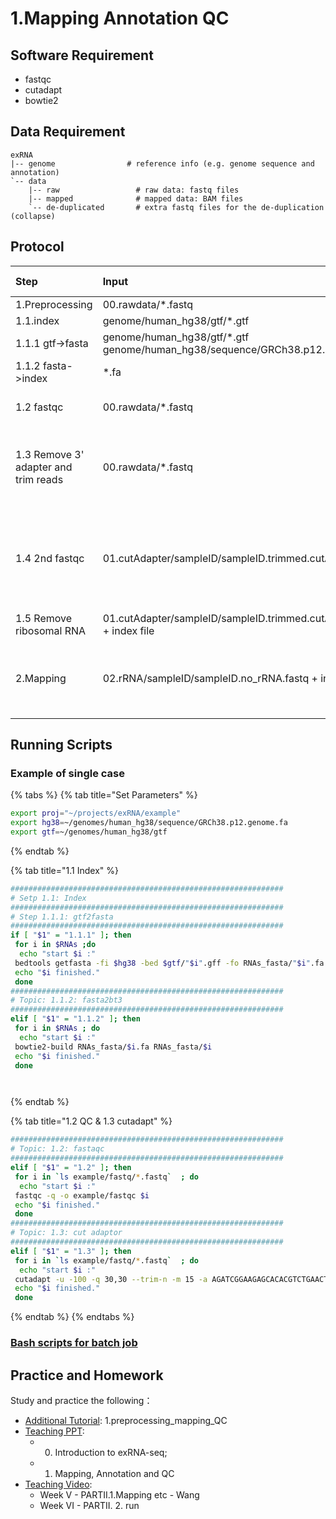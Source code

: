 # 1.Mapping Annotation QC

## Software Requirement

* fastqc
* cutadapt
* bowtie2

## Data Requirement

```text
exRNA
|-- genome                # reference info (e.g. genome sequence and annotation)
`-- data
    |-- raw                 # raw data: fastq files
    |-- mapped              # mapped data: BAM files
    `-- de-duplicated       # extra fastq files for the de-duplication (collapse)
```

## Protocol

| Step | Input | Tool/script | Output | Working directory |
| :--- | :--- | :--- | :--- | :--- |
| 1.Preprocessing | 00.rawdata/\*.fastq | - | 02.rRNA/sampleID/sampleID.no\_rRNA.fastq |  |
| 1.1.index | genome/human\_hg38/gtf/\*.gtf | - | genome/human\_hg38/index/bowtie2\_index/\*.bt2 |  |
| 1.1.1 gtf-&gt;fasta | genome/human\_hg38/gtf/\*.gtf genome/human\_hg38/sequence/GRCh38.p12.genome.fa | bedtools | \*.fa |  |
| 1.1.2 fasta-&gt;index | \*.fa | bowtie2-build | \*.bt2 |  |
| 1.2 fastqc | 00.rawdata/\*.fastq | fastqc | 00.rawdata/\*\_fastqc.html | check raw reads' quality |
| 1.3 Remove 3' adapter and trim reads | 00.rawdata/\*.fastq | cutadapt | 01.cutAdapter/sampleID/sampleID.trimmed.cutAdapt3.fastq | trim low quality ends \(plus a hard cutoff: 50nt\) |
| 1.4 2nd fastqc | 01.cutAdapter/sampleID/sampleID.trimmed.cutAdapt3.fastq | fastqc | 01.cutAdapter/sampleID/sampleID.trimmed.cutAdapt3\_fastqc.html | make sure the low quality reads have been removed and/or trimmed |
| 1.5 Remove ribosomal RNA | 01.cutAdapter/sampleID/sampleID.trimmed.cutAdapt3.fastq + index file | bowtie2 | 02.rRNA/sampleID/sampleID.rRNA.sam 02.rRNA/sampleID/sampleID.no\_rRNA.fastq | - |
| 2.Mapping | 02.rRNA/sampleID/sampleID.no\_rRNA.fastq + index files | bowtie2 | 03.mapping/sampleID/01.miRNA/sampleID.miRNA.sam 03.mapping/sampleID/01.miRNA/sampleID.no\_miRNA.fastq --&gt;  03.mapping/sampleID/02.piRNA/sampleID.piRNA.sam 03.mapping/sampleID/02.piRNA/sampleID.no\_piRNA.fastq --&gt; ... | map to different RNA annotations step by step |



## Running Scripts

### Example of single case

{% tabs %}
{% tab title="Set Parameters" %}
```bash
export proj="~/projects/exRNA/example"
export hg38=~/genomes/human_hg38/sequence/GRCh38.p12.genome.fa
export gtf=~/genomes/human_hg38/gtf
```
{% endtab %}

{% tab title="1.1 Index" %}
```bash
#############################################################
# Setp 1.1: Index
#############################################################
# Step 1.1.1: gtf2fasta 
#############################################################
if [ "$1" = "1.1.1" ]; then
 for i in $RNAs ;do
  echo "start $i :"
 bedtools getfasta -fi $hg38 -bed $gtf/"$i".gff -fo RNAs_fasta/"$i".fa
 echo "$i finished."
 done
#############################################################
# Topic: 1.1.2: fasta2bt3 
#############################################################
elif [ "$1" = "1.1.2" ]; then
 for i in $RNAs ; do
  echo "start $i :"
 bowtie2-build RNAs_fasta/$i.fa RNAs_fasta/$i
 echo "$i finished."
 done




```
{% endtab %}

{% tab title="1.2 QC & 1.3 cutadapt" %}
```bash
#############################################################
# Topic: 1.2: fastaqc 
#############################################################
elif [ "$1" = "1.2" ]; then
 for i in `ls example/fastq/*.fastq`  ; do
  echo "start $i :"
 fastqc -q -o example/fastqc $i 
 echo "$i finished."
 done
#############################################################
# Topic: 1.3: cut adaptor 
#############################################################
elif [ "$1" = "1.3" ]; then
 for i in `ls example/fastq/*.fastq`  ; do
  echo "start $i :"
 cutadapt -u -100 -q 30,30 --trim-n -m 15 -a AGATCGGAAGAGCACACGTCTGAACTCCAGTCAC -o $i.cutadapt  $i 
 echo "$i finished."
 done
```
{% endtab %}
{% endtabs %}

### [Bash scripts for batch job](https://github.com/urluzhi/scripts/blob/master/projects/exRNA/run_example.sh)

## Practice and Homework

Study and practice the following：[ ](https://youngleebbs.gitbooks.io/bioinformatics-training-program/content/exrna-seq-analysis/1preprocessing-mapping-and-qc.html)

* [Additional Tutorial](../getting-startted.md#learning-materials): 1.preprocessing\_mapping\_QC
* [Teaching PPT](../getting-startted.md#learning-materials): 
  * 0. Introduction to exRNA-seq; 
  * 1. Mapping, Annotation and QC
* [Teaching Video](../getting-startted.md#learning-materials):  
  * Week V - PARTII.1.Mapping etc - Wang
  * Week VI - PARTII. 2. run 



